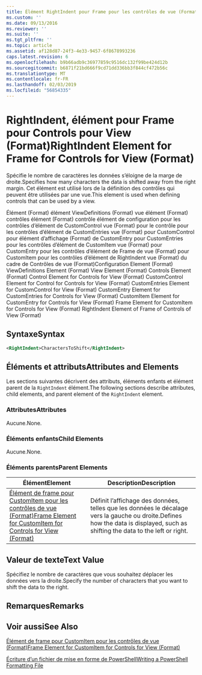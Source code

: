 ```yaml
---
title: Élément RightIndent pour Frame pour les contrôles de vue (Format) | Microsoft Docs
ms.custom: ''
ms.date: 09/13/2016
ms.reviewer: ''
ms.suite: ''
ms.tgt_pltfrm: ''
ms.topic: article
ms.assetid: af128d87-24f3-4e33-9457-6f8678993236
caps.latest.revision: 6
ms.openlocfilehash: b9b66adb9c36977859c9516dc132f99be424d12b
ms.sourcegitcommit: b6871f21bd666f9cd71dd336bb3f844cf472b56c
ms.translationtype: MT
ms.contentlocale: fr-FR
ms.lasthandoff: 02/03/2019
ms.locfileid: "56854335"
---
```

# <a name="rightindent-element-for-frame-for-controls-for-view-format"></a><span data-ttu-id="ff561-102">RightIndent, élément pour Frame pour Controls pour View (Format)</span><span class="sxs-lookup"><span data-stu-id="ff561-102">RightIndent Element for Frame for Controls for View (Format)</span></span>

<span data-ttu-id="ff561-103">Spécifie le nombre de caractères les données s’éloigne de la marge de droite.</span><span class="sxs-lookup"><span data-stu-id="ff561-103">Specifies how many characters the data is shifted away from the right margin.</span></span> <span data-ttu-id="ff561-104">Cet élément est utilisé lors de la définition des contrôles qui peuvent être utilisées par une vue.</span><span class="sxs-lookup"><span data-stu-id="ff561-104">This element is used when defining controls that can be used by a view.</span></span>

<span data-ttu-id="ff561-105">Élément (Format) élément ViewDefinitions (Format) vue élément (Format) contrôles élément (Format) contrôle élément de configuration pour les contrôles d’élément de CustomControl vue (Format) pour le contrôle pour les contrôles d’élément de CustomEntries vue (Format) pour CustomControl pour élément d’affichage (Format) de CustomEntry pour CustomEntries pour les contrôles d’élément de CustomItem vue (Format) pour CustomEntry pour les contrôles d’élément de Frame de vue (Format) pour CustomItem pour les contrôles d’élément de RightIndent vue (Format) du cadre de Contrôles de vue (Format)</span><span class="sxs-lookup"><span data-stu-id="ff561-105">Configuration Element (Format) ViewDefinitions Element (Format) View Element (Format) Controls Element (Format) Control Element for Controls for View (Format) CustomControl Element for Control for Controls for View (Format) CustomEntries Element for CustomControl for View (Format) CustomEntry Element for CustomEntries for Controls for View (Format) CustomItem Element for CustomEntry for Controls for View (Format) Frame Element for CustomItem for Controls for View (Format) RightIndent Element of Frame of Controls of View (Format)</span></span>

## <a name="syntax"></a><span data-ttu-id="ff561-106">Syntaxe</span><span class="sxs-lookup"><span data-stu-id="ff561-106">Syntax</span></span>

```xml
<RightIndent>CharactersToShift</RightIndent>
```

## <a name="attributes-and-elements"></a><span data-ttu-id="ff561-107">Éléments et attributs</span><span class="sxs-lookup"><span data-stu-id="ff561-107">Attributes and Elements</span></span>

<span data-ttu-id="ff561-108">Les sections suivantes décrivent des attributs, éléments enfants et élément parent de la `RightIndent` élément.</span><span class="sxs-lookup"><span data-stu-id="ff561-108">The following sections describe attributes, child elements, and parent element of the `RightIndent` element.</span></span>

### <a name="attributes"></a><span data-ttu-id="ff561-109">Attributes</span><span class="sxs-lookup"><span data-stu-id="ff561-109">Attributes</span></span>

<span data-ttu-id="ff561-110">Aucune.</span><span class="sxs-lookup"><span data-stu-id="ff561-110">None.</span></span>

### <a name="child-elements"></a><span data-ttu-id="ff561-111">Éléments enfants</span><span class="sxs-lookup"><span data-stu-id="ff561-111">Child Elements</span></span>

<span data-ttu-id="ff561-112">Aucune.</span><span class="sxs-lookup"><span data-stu-id="ff561-112">None.</span></span>

### <a name="parent-elements"></a><span data-ttu-id="ff561-113">Éléments parents</span><span class="sxs-lookup"><span data-stu-id="ff561-113">Parent Elements</span></span>

|<span data-ttu-id="ff561-114">Élément</span><span class="sxs-lookup"><span data-stu-id="ff561-114">Element</span></span>|<span data-ttu-id="ff561-115">Description</span><span class="sxs-lookup"><span data-stu-id="ff561-115">Description</span></span>|
|-------------|-----------------|
|[<span data-ttu-id="ff561-116">Élément de frame pour CustomItem pour les contrôles de vue (Format)</span><span class="sxs-lookup"><span data-stu-id="ff561-116">Frame Element for CustomItem for Controls for View (Format)</span></span>](./frame-element-for-customitem-for-controls-for-view-format.md)|<span data-ttu-id="ff561-117">Définit l’affichage des données, telles que les données le décalage vers la gauche ou droite.</span><span class="sxs-lookup"><span data-stu-id="ff561-117">Defines how the data is displayed, such as shifting the data to the left or right.</span></span>|

## <a name="text-value"></a><span data-ttu-id="ff561-118">Valeur de texte</span><span class="sxs-lookup"><span data-stu-id="ff561-118">Text Value</span></span>

<span data-ttu-id="ff561-119">Spécifiez le nombre de caractères que vous souhaitez déplacer les données vers la droite.</span><span class="sxs-lookup"><span data-stu-id="ff561-119">Specify the number of characters that you want to shift the data to the right.</span></span>

## <a name="remarks"></a><span data-ttu-id="ff561-120">Remarques</span><span class="sxs-lookup"><span data-stu-id="ff561-120">Remarks</span></span>

## <a name="see-also"></a><span data-ttu-id="ff561-121">Voir aussi</span><span class="sxs-lookup"><span data-stu-id="ff561-121">See Also</span></span>

[<span data-ttu-id="ff561-122">Élément de frame pour CustomItem pour les contrôles de vue (Format)</span><span class="sxs-lookup"><span data-stu-id="ff561-122">Frame Element for CustomItem for Controls for View (Format)</span></span>](./frame-element-for-customitem-for-controls-for-view-format.md)

[<span data-ttu-id="ff561-123">Écriture d’un fichier de mise en forme de PowerShell</span><span class="sxs-lookup"><span data-stu-id="ff561-123">Writing a PowerShell Formatting File</span></span>](./writing-a-powershell-formatting-file.md)
